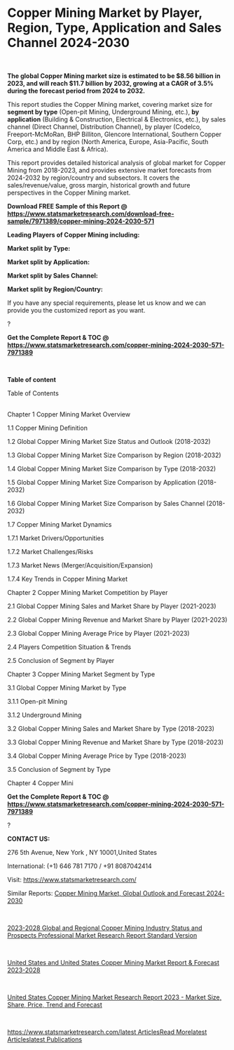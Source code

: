 <h1>Copper Mining Market by Player, Region, Type, Application and Sales Channel 2024-2030</h1><br/><p><strong>The global Copper Mining market size is estimated to be $8.56 billion in 2023, and will reach $11.7 billion by 2032, growing at a <strong>CAGR</strong> of 3.5% during the forecast period from 2024 to 2032.</strong></p>
 
 
 
 <p>This report studies the Copper Mining market, covering market size for <strong>segment by type</strong> (Open-pit Mining, Underground Mining, etc.), <strong>by application</strong> (Building & Construction, Electrical & Electronics, etc.), by sales channel (Direct Channel, Distribution Channel), by player (Codelco, Freeport-McMoRan, BHP Billiton, Glencore International, Southern Copper Corp, etc.) and by region (North America, Europe, Asia-Pacific, South America and Middle East & Africa).</p>
 
 
 
 <p>This report provides detailed historical analysis of global market for Copper Mining from 2018-2023, and provides extensive market forecasts from 2024-2032 by region/country and subsectors. It covers the sales/revenue/value, gross margin, historical growth and future perspectives in the Copper Mining market.</p>
 
 
 
 <p><strong>Download FREE Sample of this Report @ <a href="https://www.statsmarketresearch.com/download-free-sample/7971389/copper-mining-2024-2030-571">https://www.statsmarketresearch.com/download-free-sample/7971389/copper-mining-2024-2030-571</a></strong></p>
 
 
 
 <p><strong>Leading Players of Copper Mining including:</strong></p>
 
 
 
 <p><strong>Market split by Type:</strong></p>
 
 
 
 <p><strong>Market split <strong>by Application</strong>:</strong></p>
 
 
 
 <p><strong>Market split by Sales Channel:</strong></p>
 
 
 
 <p><strong>Market split by Region/Country:</strong></p>
 
 
 
 <p>If you have any special requirements, please let us know and we can provide you the customized report as you want.</p>
 
 
 
 <p>? </p>
 
 
 
 <div><b>Get the Complete Report & TOC @ <a href="https://www.statsmarketresearch.com/copper-mining-2024-2030-571-7971389">https://www.statsmarketresearch.com/copper-mining-2024-2030-571-7971389</a></b></div>
 
 
 
 <p><br />
 
 <b>Table of content</b></p>
 
 
 
 <p>Table of Contents<br />
 
 <br />
 
 Chapter 1 Copper Mining Market Overview<br />
 
 1.1 Copper Mining Definition<br />
 
 1.2 Global Copper Mining Market Size Status and Outlook (2018-2032)<br />
 
 1.3 Global Copper Mining Market Size Comparison by Region (2018-2032)<br />
 
 1.4 Global Copper Mining Market Size Comparison by Type (2018-2032)<br />
 
 1.5 Global Copper Mining Market Size Comparison by Application (2018-2032)<br />
 
 1.6 Global Copper Mining Market Size Comparison by Sales Channel (2018-2032)<br />
 
 1.7 Copper Mining Market Dynamics<br />
 
 1.7.1 Market Drivers/Opportunities<br />
 
 1.7.2 Market Challenges/Risks<br />
 
 1.7.3 Market News (Merger/Acquisition/Expansion)<br />
 
 1.7.4 Key Trends in Copper Mining Market<br />
 
 Chapter 2 Copper Mining Market Competition by Player<br />
 
 2.1 Global Copper Mining Sales and Market Share by Player (2021-2023)<br />
 
 2.2 Global Copper Mining Revenue and Market Share by Player (2021-2023)<br />
 
 2.3 Global Copper Mining Average Price by Player (2021-2023)<br />
 
 2.4 Players Competition Situation & Trends<br />
 
 2.5 Conclusion of Segment by Player<br />
 
 Chapter 3 Copper Mining Market Segment by Type<br />
 
 3.1 Global Copper Mining Market by Type<br />
 
 3.1.1 Open-pit Mining<br />
 
 3.1.2 Underground Mining<br />
 
 3.2 Global Copper Mining Sales and Market Share by Type (2018-2023)<br />
 
 3.3 Global Copper Mining Revenue and Market Share by Type (2018-2023)<br />
 
 3.4 Global Copper Mining Average Price by Type (2018-2023)<br />
 
 3.5 Conclusion of Segment by Type<br />
 
 Chapter 4 Copper Mini</p>
 
 
 
 <div><b>Get the Complete Report & TOC @ <a href="https://www.statsmarketresearch.com/copper-mining-2024-2030-571-7971389">https://www.statsmarketresearch.com/copper-mining-2024-2030-571-7971389</a></b></div>
 
 
 
 <p>? </p>
 
 
 
 <p><b>CONTACT US:</b><br />
 
 276 5th Avenue, New York , NY 10001,United States<br />
 
 International: (+1) 646 781 7170 / +91 8087042414<br />
 
 Visit: <a href="https://www.statsmarketresearch.com/">https://www.statsmarketresearch.com/</a><br />
 
 Similar Reports: <a href="https://www.statsmarketresearch.com/copper-mining-2024-2030-571-7971389">Copper Mining Market, Global Outlook and Forecast 2024-2030</a><br />
 
 <br />
 
 <a href="https://www.statsmarketresearch.com/copper-mining-2024-2030-571-7971389">2023-2028 Global and Regional Copper Mining Industry Status and Prospects Professional Market Research Report Standard Version</a><br />
 
 <br />
 
 <a href="https://www.statsmarketresearch.com/copper-mining-2024-2030-571-7971389">United States and United States Copper Mining Market Report & Forecast 2023-2028</a><br />
 
 <br />
 
 <a href="https://www.statsmarketresearch.com/copper-mining-2024-2030-571-7971389">United States Copper Mining Market Research Report 2023 - Market Size, Share, Price, Trend and Forecast</a><br />
 
 <br />
 
 <a href="https://gyeongbokgung.com">https://www.statsmarketresearch.com/</a><a href="https://hallyeomaritime.com">latest Articles</a><a href="https://jingwansa.com">Read More</a><a href="https://nguoiviet.jp/">latest Articles</a><a href="https://www.intelmarketresearch.com/">latest Publications</a></p>